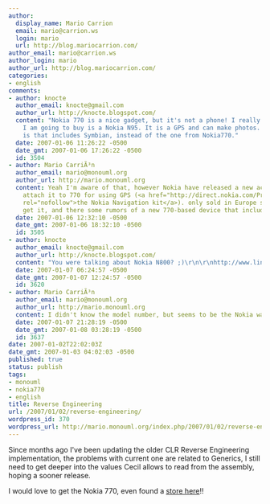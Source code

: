 ```yaml
---
author:
  display_name: Mario Carrion
  email: mario@carrion.ws
  login: mario
  url: http://blog.mariocarrion.com/
author_email: mario@carrion.ws
author_login: mario
author_url: http://blog.mariocarrion.com/
categories:
- english
comments:
- author: knocte
  author_email: knocte@gmail.com
  author_url: http://knocte.blogspot.com/
  content: "Nokia 770 is a nice gadget, but it's not a phone! I really miss that.\r\n\r\nWhat
    I am going to buy is a Nokia N95. It is a GPS and can make photos. The downside
    is that includes Symbian, instead of the one from Nokia770."
  date: 2007-01-06 11:26:22 -0500
  date_gmt: 2007-01-06 17:26:22 -0500
  id: 3504
- author: Mario CarriÃ³n
  author_email: mario@monouml.org
  author_url: http://mario.monouml.org
  content: Yeah I'm aware of that, however Nokia have released a new accessory to
    attach it to 770 for using GPS (<a href="http://direct.nokia.com/Product.aspx?model=770-NavKit"
    rel="nofollow">the Nokia Navigation kit</a>). only sold in Europe so you might
    get it, and there some rumors of a new 770-based device that includes GPS.
  date: 2007-01-06 12:32:10 -0500
  date_gmt: 2007-01-06 18:32:10 -0500
  id: 3505
- author: knocte
  author_email: knocte@gmail.com
  author_url: http://knocte.blogspot.com/
  content: "You were talking about Nokia N800? ;)\r\n\r\nhttp://www.linuxdevices.com/news/NS9981902594.html"
  date: 2007-01-07 06:24:57 -0500
  date_gmt: 2007-01-07 12:24:57 -0500
  id: 3620
- author: Mario CarriÃ³n
  author_email: mario@monouml.org
  author_url: http://mario.monouml.org
  content: I didn't know the model number, but seems to be the Nokia was talking about.
  date: 2007-01-07 21:28:19 -0500
  date_gmt: 2007-01-08 03:28:19 -0500
  id: 3637
date: 2007-01-02T22:02:03Z
date_gmt: 2007-01-03 04:02:03 -0500
published: true
status: publish
tags:
- monouml
- nokia770
- english
title: Reverse Engineering
url: /2007/01/02/reverse-engineering/
wordpress_id: 370
wordpress_url: http://mario.monouml.org/index.php/2007/01/02/reverse-engineering/
---
```


<p>Since months ago I've been updating the older CLR Reverse Engineering implementation, the problems with current one are related to Generics, I still need to get deeper into the values Cecil allows to read from the assembly, hoping a sooner release.</p>
<p>I would love to get the Nokia 770, even found a <a href="http://www.nokiastore.com.mx">store here</a>!!</p>
